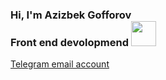 ### Hi, I'm Azizbek Gofforov <br> Front end devolopmend <img src="https://media.giphy.com/media/hvJRCLFzcasrR4ia7z/giphy.gif" width="40px" style="magin-top: -60px;">

<a href="https://t.me/azik1504">Telegram email account</a>
